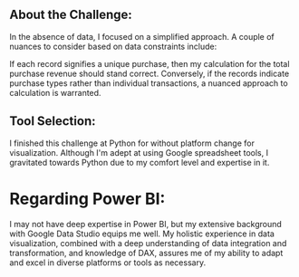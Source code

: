  

## About the Challenge:

In the absence of data, I focused on a simplified approach. A couple of nuances to consider based on data constraints include:

If each record signifies a unique purchase, then my calculation for the total purchase revenue should stand correct.
Conversely, if the records indicate purchase types rather than individual transactions, a nuanced approach to calculation is warranted.
## Tool Selection:

I finished this challenge at Python for without platform change for visualization. Although I'm adept at using Google spreadsheet tools, 
I gravitated towards Python due to my comfort level and expertise in it.

# Regarding Power BI:

I may not have deep expertise in Power BI, but my extensive background with Google Data Studio equips me well. 
My holistic experience in data visualization, combined with a deep understanding of data integration and transformation, 
and knowledge of DAX, assures me of my ability to adapt and excel in diverse platforms or tools as necessary.

